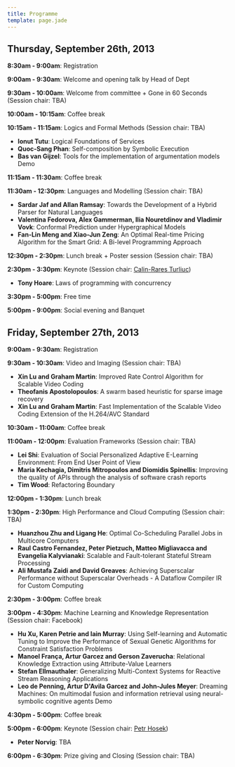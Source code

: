 ```yaml
---
title: Programme
template: page.jade
---
```


## Thursday, September 26th, 2013

__8:30am - 9:00am__: Registration

__9:00am - 9:30am__: Welcome and opening talk by Head of Dept

__9:30am - 10:00am__: Welcome from committee + Gone in 60 Seconds (Session chair: TBA)

__10:00am - 10:15am__: Coffee break

__10:15am - 11:15am__: Logics and Formal Methods (Session chair: TBA)

* __Ionut Tutu__: Logical Foundations of Services
* __Quoc-Sang Phan__: Self-composition by Symbolic Execution 
* __Bas van Gijzel__: Tools for the implementation of argumentation models <span class='label label-info'>Demo</span>

__11:15am - 11:30am__: Coffee break

__11:30am - 12:30pm__: Languages and Modelling (Session chair: TBA)

* __Sardar Jaf and Allan Ramsay__: Towards the Development of a Hybrid Parser for Natural Languages
* __Valentina Fedorova, Alex Gammerman, Ilia Nouretdinov and Vladimir Vovk__: Conformal Prediction under Hypergraphical Models
* __Fan-Lin Meng and Xiao-Jun Zeng__: An Optimal Real-time Pricing Algorithm for the Smart Grid: A Bi-level Programming Approach 

__12:30pm - 2:30pm__: Lunch break + Poster session (Session chair: TBA)

__2:30pm - 3:30pm__: Keynote (Session chair: [Calin-Rares Turliuc])

* __Tony Hoare__: Laws of programming with concurrency

__3:30pm - 5:00pm__: Free time

__5:00pm - 9:00pm__: Social evening and Banquet

## Friday, September 27th, 2013

__9:00am - 9:30am__: Registration

__9:30am - 10:30am__: Video and Imaging (Session chair: TBA)

* __Xin Lu and Graham Martin__: Improved Rate Control Algorithm for Scalable Video Coding
* __Theofanis Apostolopoulos__: A swarm based heuristic for sparse image recovery
* __Xin Lu and Graham Martin__: Fast Implementation of the Scalable Video Coding Extension of the H.264/AVC Standard 

__10:30am - 11:00am__: Coffee break

__11:00am - 12:00pm__: Evaluation Frameworks (Session chair: TBA)

* __Lei Shi__: Evaluation of Social Personalized Adaptive E-Learning Environment: From End User Point of View
* __Maria Kechagia, Dimitris Mitropoulos and Diomidis Spinellis__: Improving the quality of APIs through the analysis of software crash reports 
* __Tim Wood__: Refactoring Boundary 

__12:00pm - 1:30pm__: Lunch break

__1:30pm - 2:30pm__: High Performance and Cloud Computing (Session chair: TBA)

* __Huanzhou Zhu and Ligang He__: Optimal Co-Scheduling Parallel Jobs in Multicore Computers
* __Raul Castro Fernandez, Peter Pietzuch, Matteo Migliavacca and Evangelia Kalyvianaki__: Scalable and Fault-tolerant Stateful Stream Processing
* __Ali Mustafa Zaidi and David Greaves__: Achieving Superscalar Performance without Superscalar Overheads - A Dataflow Compiler IR for Custom Computing

__2:30pm - 3:00pm__: Coffee break

__3:00pm - 4:30pm__: Machine Learning and Knowledge Representation (Session chair: Facebook)

* __Hu Xu, Karen Petrie and Iain Murray__: Using Self-learning and Automatic Tuning to Improve the Performance of Sexual Genetic Algorithms for Constraint Satisfaction Problems
* __Manoel França, Artur Garcez and Gerson Zaverucha__: Relational Knowledge Extraction using Attribute-Value Learners
* __Stefan Ellmauthaler__: Generalizing Multi-Context Systems for Reactive Stream Reasoning Applications
* __Leo de Penning, Artur D'Avila Garcez and John-Jules Meyer__: Dreaming Machines: On multimodal fusion and information retrieval using neural-symbolic cognitive agents <span class='label label-info'>Demo</span>

__4:30pm - 5:00pm__: Coffee break

__5:00pm - 6:00pm__: Keynote (Session chair: [Petr Hosek])

* __Peter Norvig__: TBA

__6:00pm - 6:30pm__: Prize giving and Closing (Session chair: TBA)

[Calin-Rares Turliuc]: http://www.doc.ic.ac.uk/~ct1810
[Petr Hosek]: http://www.doc.ic.ac.uk/~ph1310
